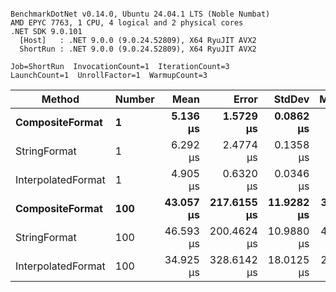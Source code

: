 ```

BenchmarkDotNet v0.14.0, Ubuntu 24.04.1 LTS (Noble Numbat)
AMD EPYC 7763, 1 CPU, 4 logical and 2 physical cores
.NET SDK 9.0.101
  [Host]   : .NET 9.0.0 (9.0.24.52809), X64 RyuJIT AVX2
  ShortRun : .NET 9.0.0 (9.0.24.52809), X64 RyuJIT AVX2

Job=ShortRun  InvocationCount=1  IterationCount=3  
LaunchCount=1  UnrollFactor=1  WarmupCount=3  

```
| Method             | Number | Mean      | Error       | StdDev     | Median    | Min       | Max       | Allocated |
|------------------- |------- |----------:|------------:|-----------:|----------:|----------:|----------:|----------:|
| **CompositeFormat**    | **1**      |  **5.136 μs** |   **1.5729 μs** |  **0.0862 μs** |  **5.119 μs** |  **5.059 μs** |  **5.229 μs** |     **872 B** |
| StringFormat       | 1      |  6.292 μs |   2.4774 μs |  0.1358 μs |  6.282 μs |  6.162 μs |  6.433 μs |     608 B |
| InterpolatedFormat | 1      |  4.905 μs |   0.6320 μs |  0.0346 μs |  4.885 μs |  4.885 μs |  4.945 μs |     584 B |
| **CompositeFormat**    | **100**    | **43.057 μs** | **217.6155 μs** | **11.9282 μs** | **36.467 μs** | **35.877 μs** | **56.826 μs** |   **14336 B** |
| StringFormat       | 100    | 46.593 μs | 200.4624 μs | 10.9880 μs | 42.705 μs | 38.077 μs | 58.996 μs |   16736 B |
| InterpolatedFormat | 100    | 34.925 μs | 328.6142 μs | 18.0125 μs | 24.625 μs | 24.425 μs | 55.724 μs |   14048 B |
